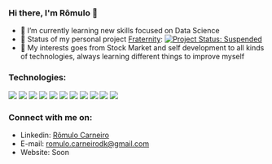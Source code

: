 ### Hi there, I'm Rômulo 👋

- 🔭 I’m currently learning new skills focused on Data Science 
- 🔭 Status of my personal project [Fraternity](https://github.com/carneiroRomulo/fraternity): <a href="https://www.repostatus.org/">
    <img alt="Project Status: Suspended" src="https://img.shields.io/badge/Suspended-141F4F">
  </a>
- 🌱 My interests goes from Stock Market and self development to all kinds of technologies, always learning different things to improve myself

### Technologies: 
<img src="https://img.shields.io/badge/-PYTHON-3776AB?style=flat&logo=python&logoColor=000000"> <img src="https://img.shields.io/badge/-JAVA-007396?style=flat&logo=java&logoColor=000000"> <img src="https://img.shields.io/badge/-JAVASCRIPT-F7DF1E?style=flat&logo=javascript&logoColor=000000"> <img src="https://img.shields.io/badge/-TYPESCRIPT-3178C6?style=flat&logo=typescript&logoColor=000000"> <img src="https://img.shields.io/badge/-C%20&%20C++-00599C?style=flat&logo=c%2B%2B&logoColor=000000"> <img src="https://img.shields.io/badge/-NODE.JS-3178C6?style=flat&logo=node%20.js&logoColor=000000"> <img src="https://img.shields.io/badge/-REACT-61DAFB?style=flat&logo=react&logoColor=000000"> <img src="https://img.shields.io/badge/-HTML5-E34F26?style=flat&logo=html5&logoColor=000000"> <img src="https://img.shields.io/badge/-CSS3-1572B6?style=flat&logo=css3&logoColor=000000"> <img src="https://img.shields.io/badge/-GIT-F05032?style=flat&logo=git&logoColor=000000"> <img src="https://img.shields.io/badge/-VSCODE-007ACC?style=flat&logo=visual%20studio%20code&logoColor=000000">

### Connect with me on:
- Linkedin: [Rômulo Carneiro](https://www.linkedin.com/in/r%C3%B4mulo-carneiro-00106414a/)
- E-mail: romulo.carneirodk@gmail.com
- Website: Soon


